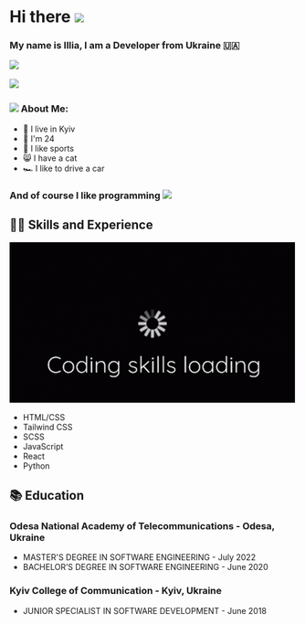 # Hi there <img src="https://github.com/TheDudeThatCode/TheDudeThatCode/blob/master/Assets/Hi.gif" width="35" /> 
### My name is Illia, I am a Developer from Ukraine :ukraine:	

<img src="https://github.com/TheDudeThatCode/TheDudeThatCode/blob/master/Assets/Developer.gif" width="45" />

![](https://github.com/itstudentua/itstudentua/blob/main/src/halpern_ukraine_hack.gif?raw=true)


### <img src="https://i.gifer.com/S0S.gif" width="45" /> About Me:
- :department_store: I live in Kyiv
- :man: I'm 24
- :bicyclist: I like sports
- :smile_cat: I have a cat
- :racing_car: I like to drive a car

### And of course I like programming <img src="https://media.giphy.com/media/WUlplcMpOCEmTGBtBW/giphy.gif" width="50">

## 🧑‍💻 Skills and Experience 
<img src="https://github.com/itstudentua/itstudentua/blob/main/src/gifka.gif" width="500">


* HTML/CSS
* Tailwind CSS
* SCSS
* JavaScript
* React
* Python
  
## 	:books: Education
### Odesa National Academy of Telecommunications - Odesa, Ukraine
   * MASTER'S DEGREE IN SOFTWARE ENGINEERING - July 2022
   * BACHELOR’S DEGREE IN SOFTWARE ENGINEERING - June 2020

### Kyiv College of Communication - Kyiv, Ukraine
   * JUNIOR SPECIALIST IN SOFTWARE DEVELOPMENT - June 2018
